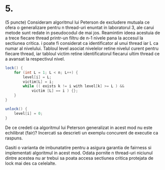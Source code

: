 # 5.
(5 puncte) Consideram algoritmul lui Peterson de excludere mutuala ce ofera o generalizare pentru n thread-uri enuntat in laboratorul 3, ale carui metode sunt redate in pseudocodul de mai jos. Reamintim ideea acestuia de a trece fiecare thread printr-un filtru de n-1 nivele pana la accesul la sectiunea critica. i poate fi considerat ca identificator al unui thread iar L ca numar al nivelului. Tabloul level asociat nivelelor retine nivelul curent pentru fiecare thread, iar tabloul victim retine identificatorul fiecarui ultim thread ce a avansat la respectivul nivel.

```java
lock() {
	for (int L = 1; L < n; L++) {
		level[i] = L;
		victim[L] = i;
		while (( exists k != i with level[k] >= L ) &&
			victim [L] == i ) {};
	}
}

unlock() {
	level[i] = 0;
}
```

De ce credeti ca algoritmul lui Peterson generalizat in acest mod nu este echilibrat (fair)? Incercati sa descrieti un exemplu concurent de executie ca raspuns.

Gasiti o varianta de imbunatatire pentru a asigura garantia de fairness si implementati algoritmul in acest mod. Odata pornite n thread-uri niciunul dintre acestea nu ar trebui sa poata accesa sectiunea critica protejata de lock mai des ca celelalte.